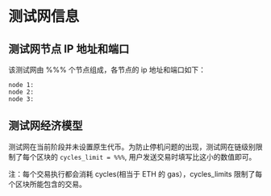 # 测试网信息

## 测试网节点 IP 地址和端口

该测试网由 %%% 个节点组成，各节点的 ip 地址和端口如下：

```
node 1:
node 2:
node 3:
```

## 测试网经济模型

测试网在当前阶段并未设置原生代币。为防止停机问题的出现，测试网在链级别限制了每个区块的 `cycles_limit = %%%`, 用户发送交易时填写比这小的数值即可。

注：每个交易执行都会消耗 cycles(相当于 ETH 的 gas），cycles_limits 限制了每个区块所能包含的交易。